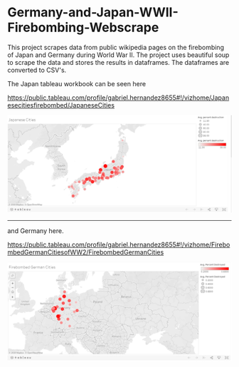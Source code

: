 # Germany-and-Japan-WWII-Firebombing-Webscrape



This project scrapes data from public wikipedia pages on the firebombing of Japan and Germany during World War II. 
The project uses beautiful soup to scrape the data and stores the results in dataframes. The dataframes are converted to CSV's. 


The Japan tableau workbook can be seen here


https://public.tableau.com/profile/gabriel.hernandez8655#!/vizhome/Japanesecitiesfirebombed/JapaneseCities



![Alt text](images/Japan.PNG?raw=true "Optional Title")



---------------------------------------------------------------------------------------------


and Germany here.


https://public.tableau.com/profile/gabriel.hernandez8655#!/vizhome/FirebombedGermanCitiesofWW2/FirebombedGermanCities


![Alt text](images/Germany.PNG?raw=true "Optional Title")

